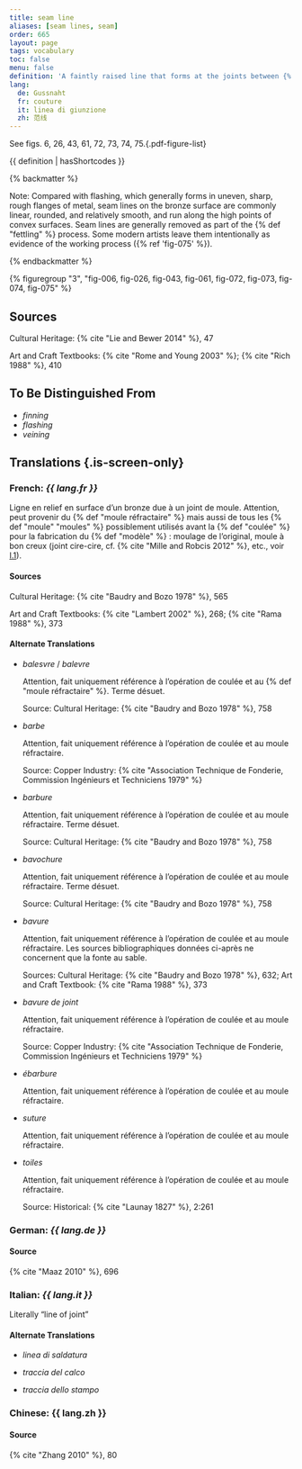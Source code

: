 ```yaml
---
title: seam line
aliases: [seam lines, seam]
order: 665
layout: page
tags: vocabulary
toc: false
menu: false
definition: 'A faintly raised line that forms at the joints between {% def "mold" %} sections when a molten material or slurry is poured into a mold. Seam lines are found on plaster or wax casts as well as on bronzes cast in piece molds. In ancient Chinese bronzes, some seam lines were exaggerated and integrated into the design of the casts, as can be seen in the elephant-shaped vessel in [Case Study 3](/case-studies/3/) ({% ref "fig-026" %}). The term also refers to the line along which the pieces of a {% def "refractory mold" "refractory" %} {% def "piece mold" %} join, which is the locus of the line that forms on the bronze. Depending on how well the piece mold pieces fit together, the seam line may be more or less raised. More extreme {% def "flashing" %} occurs with ill-fitting pieces.'
lang:
  de: Gussnaht
  fr: couture
  it: linea di giunzione
  zh: 范线
---
```


See figs. 6, 26, 43, 61, 72, 73, 74, 75.{.pdf-figure-list}

{{ definition | hasShortcodes }}

{% backmatter %}

Note: Compared with flashing, which generally forms in uneven, sharp, rough flanges of metal, seam lines on the bronze surface are commonly linear, rounded, and relatively smooth, and run along the high points of convex surfaces. Seam lines are generally removed as part of the {% def "fettling" %} process. Some modern artists leave them intentionally as evidence of the working process ({% ref 'fig-075' %}).

{% endbackmatter %}

{% figuregroup "3", "fig-006, fig-026, fig-043, fig-061, fig-072, fig-073, fig-074, fig-075" %}


## Sources

Cultural Heritage: {% cite "Lie and Bewer 2014" %}, 47

Art and Craft Textbooks: {% cite "Rome and Young 2003" %}; {% cite "Rich 1988" %}, 410

## To Be Distinguished From

- *finning*
- *flashing*
- *veining*

## Translations {.is-screen-only}

<div class="accordion">

### **French**: *{{ lang.fr }}*

Ligne en relief en surface d’un bronze due à un joint de moule. Attention, peut provenir du {% def "moule réfractaire" %} mais aussi de tous les {% def "moule" "moules" %} possiblement utilisés avant la {% def "coulée" %} pour la fabrication du {% def "modèle" %} : moulage de l’original, moule à bon creux (joint cire-cire, cf. {% cite "Mille and Robcis 2012" %}, etc., voir [I.1](/vol-1/1/)).

#### Sources

Cultural Heritage: {% cite "Baudry and Bozo 1978" %}, 565

Art and Craft Textbooks: {% cite "Lambert 2002" %}, 268; {% cite "Rama 1988" %}, 373

#### Alternate Translations

- *balesvre* / *balevre*

    Attention, fait uniquement référence à l’opération de coulée et au {% def "moule réfractaire" %}. Terme désuet.

    Source: Cultural Heritage: {% cite "Baudry and Bozo 1978" %}, 758

- *barbe*

    Attention, fait uniquement référence à l’opération de coulée et au moule réfractaire.

    Source: Copper Industry: {% cite "Association Technique de Fonderie, Commission Ingénieurs et Techniciens 1979" %}

- *barbure*

    Attention, fait uniquement référence à l’opération de coulée et au moule réfractaire. Terme désuet.

    Source: Cultural Heritage: {% cite "Baudry and Bozo 1978" %}, 758

- *bavochure*

    Attention, fait uniquement référence à l’opération de coulée et au moule réfractaire. Terme désuet.

    Source: Cultural Heritage: {% cite "Baudry and Bozo 1978" %}, 758

- *bavure*

    Attention, fait uniquement référence à l’opération de coulée et au moule réfractaire. Les sources bibliographiques données ci-après ne concernent que la fonte au sable.

    Sources: Cultural Heritage: {% cite "Baudry and Bozo 1978" %}, 632; Art and Craft Textbook: {% cite "Rama 1988" %}, 373

- *bavure de joint*

    Attention, fait uniquement référence à l’opération de coulée et au moule réfractaire.

    Source: Copper Industry: {% cite "Association Technique de Fonderie, Commission Ingénieurs et Techniciens 1979" %}

- *ébarbure*

    Attention, fait uniquement référence à l’opération de coulée et au moule réfractaire.

- *suture*

    Attention, fait uniquement référence à l’opération de coulée et au moule réfractaire.

- *toiles*

    Attention, fait uniquement référence à l’opération de coulée et au moule réfractaire.

    Source: Historical: {% cite "Launay 1827" %}, 2:261

### **German**: *{{ lang.de }}*

#### Source

{% cite "Maaz 2010" %}, 696

### **Italian**: *{{ lang.it }}*

Literally “line of joint”

#### Alternate Translations

- *linea di saldatura*

- *traccia del calco*

- *traccia dello stampo*

### **Chinese**: {{ lang.zh }}

#### Source

{% cite "Zhang 2010" %}, 80

</div>

